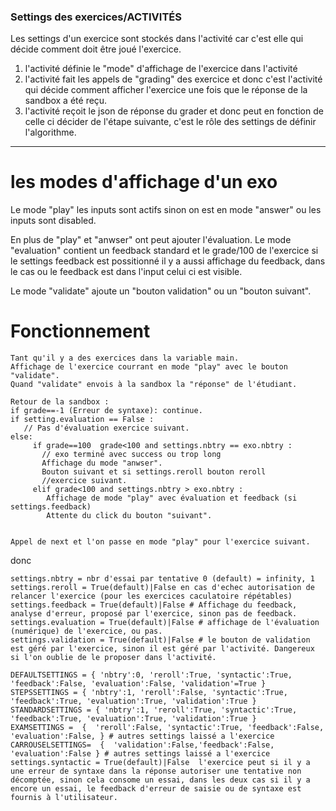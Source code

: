 
### Settings des exercices/ACTIVITÉS

Les settings d'un exercice sont stockés dans l'activité car c'est elle qui décide comment doit être joué l'exercice.

1) l'activité définie le "mode" d'affichage de l'exercice dans l'activité
2) l'activité fait les appels de "grading" des exercice et donc c'est l'activité qui décide comment afficher l'exercice une fois que le réponse de la sandbox a été reçu.
3) l'activité reçoit le json de réponse du grader et donc peut en fonction de celle ci décider de l'étape suivante, c'est le rôle des settings de définir l'algorithme.
------------

# les modes d'affichage d'un exo

Le mode "play" les inputs sont actifs sinon on est en mode "answer" ou les inputs sont disabled.

En plus de "play" et "anwser" ont peut ajouter l'évaluation. 
Le mode "evaluation" contient un feedback standard et le grade/100 de l'exercice si le settings feedback est possitionné il y a aussi affichage du feedback, dans le cas ou le feedback est dans l'input celui ci est visible.

Le mode "validate" ajoute un "bouton validation" ou un "bouton suivant".

# Fonctionnement
```
Tant qu'il y a des exercices dans la variable main.
Affichage de l'exercice courrant en mode "play" avec le bouton "validate".
Quand "validate" envois à la sandbox la "réponse" de l'étudiant.

Retour de la sandbox :  
if grade==-1 (Erreur de syntaxe): continue.   
if setting.evaluation == False :  
   // Pas d'évaluation exercice suivant.   
else:  
     if grade==100  grade<100 and settings.nbtry == exo.nbtry :  
       // exo terminé avec success ou trop long  
       Affichage du mode "anwser".   
       Bouton suivant et si settings.reroll bouton reroll  
       //exercice suivant.  
     elif grade<100 and settings.nbtry > exo.nbtry :  
        Affichage de mode "play" avec évaluation et feedback (si settings.feedback)  
        Attente du click du bouton "suivant".   


Appel de next et l'on passe en mode "play" pour l'exercice suivant.

```
donc

```
settings.nbtry = nbr d'essai par tentative 0 (default) = infinity, 1  
settings.reroll = True(default)|False en cas d'echec autorisation de relancer l'exercice (pour les exercices caculatoire répétables)  
settings.feedback = True(default)|False # Affichage du feedback, analyse d'erreur, proposé par l'exercice, sinon pas de feedback.  
settings.evaluation = True(default)|False # affichage de l'évaluation (numérique) de l'exercice, ou pas.  
settings.validation = True(default)|False # le bouton de validation est géré par l'exercice, sinon il est géré par l'activité. Dangereux si l'on oublie de le proposer dans l'activité.   

DEFAULTSETTINGS = { 'nbtry':0, 'reroll':True, 'syntactic':True, 'feedback':False, 'evaluation':False, 'validation'=True }  
STEPSSETTINGS = { 'nbtry':1, 'reroll':False, 'syntactic':True, 'feedback':True, 'evaluation':True, 'validation':True }  
STANDARDSETTINGS = { 'nbtry':1, 'reroll':True, 'syntactic':True, 'feedback':True, 'evaluation':True, 'validation':True }  
EXAMSETTINGS =  {  'reroll':False, 'syntactic':True, 'feedback':False, 'evaluation':False, } # autres settings laissé a l'exercice  
CARROUSELSETTINGS=  {  'validation':False,'feedback':False, 'evaluation':False } # autres settings laissé a l'exercice  
settings.syntactic = True(default)|False  l'exercice peut si il y a une erreur de syntaxe dans la réponse autoriser une tentative non décomptée, sinon cela consome un essai, dans les deux cas si il y a encore un essai, le feedback d'erreur de saisie ou de syntaxe est fournis à l'utilisateur. 
